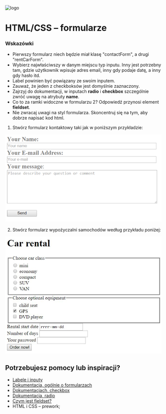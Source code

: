 <img alt="logo" src="http://coderslab.pl/svg/logo-coderslab.svg" width="400">

# HTML/CSS &ndash; formularze

### Wskazówki
* Pierwszy formularz niech będzie miał klasę "contactForm", a drugi "rentCarForm".
* Wybierz najwłaściwszy w danym miejscu typ inputu. Inny jest potrzebny tam, gdzie użytkownik wpisuje adres email, inny gdy podaje datę, a inny gdy hasło itd.
* Label powinien być powiązany ze swoim inputem.
* Zauważ, że jeden z checkboksów jest domyślnie zaznaczony.
* Zajrzyj do dokumentacji, w inputach **radio** i **checkbox** szczególnie zwróć uwagę na atrybuty **name**.
* Co to za ramki widoczne w formularzu 2? Odpowiedź przynosi element **fieldset**.
* Nie zwracaj uwagi na styl formularza. Skoncentruj się na tym, aby dobrze napisać kod html.


1. Stwórz formularz kontaktowy taki jak w poniższym przykładzie:

  ![Simple form](images/form1.png)

2. Stwórz formularz wypożyczalni samochodów według przykładu poniżej:

  ![Car rental](images/form2.png)



## Potrzebujesz pomocy lub inspiracji?
* [Labele i inputy](https://developer.mozilla.org/en-US/docs/Web/HTML/Element/label)
* [Dokumentacja, ogólnie o formularzach](https://developer.mozilla.org/en-US/docs/Web/HTML/Element/form)
* [Dokumentacjach, checkbox](https://developer.mozilla.org/en-US/docs/Web/HTML/Element/input/checkbox)
* [Dokumentacja, radio](https://developer.mozilla.org/en-US/docs/Web/HTML/Element/input/radio)
* [Czym jest fieldset?](https://developer.mozilla.org/en-US/docs/Web/HTML/Element/label)
* HTML i CSS &ndash; prework;
